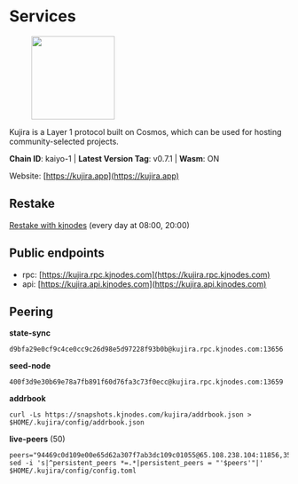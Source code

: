 # Services

<figure><img src="https://raw.githubusercontent.com/kj89/testnet_manuals/main/pingpub/logos/kujira.png" width="150" alt=""><figcaption></figcaption></figure>

Kujira is a Layer 1 protocol built on Cosmos, which can be used for  hosting community-selected projects.

**Chain ID**: kaiyo-1 | **Latest Version Tag**: v0.7.1 | **Wasm**: ON

Website: [https://kujira.app](https://kujira.app)

## Restake

[Restake with kjnodes](https://restake.app/kujira/kujiravaloper1tnuqj73jfn3724lqz34c27tuv80nv336sadqym) (every day at 08:00, 20:00)
## Public endpoints

* rpc: [https://kujira.rpc.kjnodes.com](https://kujira.rpc.kjnodes.com)
* api: [https://kujira.api.kjnodes.com](https://kujira.api.kjnodes.com)

## Peering

**state-sync**

```
d9bfa29e0cf9c4ce0cc9c26d98e5d97228f93b0b@kujira.rpc.kjnodes.com:13656
```

**seed-node**

```
400f3d9e30b69e78a7fb891f60d76fa3c73f0ecc@kujira.rpc.kjnodes.com:13659
```

**addrbook**
```
curl -Ls https://snapshots.kjnodes.com/kujira/addrbook.json > $HOME/.kujira/config/addrbook.json
```

**live-peers** (50)
```
peers="94469c0d109e00e65d62a307f7ab3dc109c01055@65.108.238.104:11856,35629bef4cc1a0be69ebd053ff4e16de82970add@5.79.79.80:30095,5ef740383b8a490c1bee7f9e61bf03c43427b182@83.149.102.56:32095,b80cf7882c8cab4894d41ccd4f5a00406d8b5f7d@146.59.52.48:30095,3d150f6a71caca5607daff69c9049c04c37da64e@51.210.223.186:30095,ccffabe81f2de8a81e171f93fe1209392bf9993f@65.108.234.59:26656,15679999b404a9ee027dc9f5e795d6c4fddb6cee@51.91.152.102:20000,9c753f4e99433b79b0b7dce69fffa0a892491f95@65.108.234.154:26656,6212f700687500f96ef56af3488e99fc4b009e19@212.68.34.95:26656,450e62f04093c283cc7dcf1257a9b2e4893ad545@148.251.85.115:26656,55d5419822feeab727b2be57e834534cbd91d6a4@65.108.69.91:26656,66778cba932969c95117cf720c1ad820fdc68ff5@65.108.235.34:26656,66c551ebcb68fe343c7e2720593dc47426813a68@93.189.30.101:26656,177872437b2a31ebb0fb740ba5bd32b0be99e280@5.79.74.229:31095,030f65339defb01b0e3ddaeaa54cbeac00dd0c74@185.182.193.89:26656,5c013d94675a84df31b3ee0d6faa49556f5ca8fe@65.108.137.34:26656,da2673cf09dc2c124947827f4cf5e7c17114d504@142.132.202.98:26656,d6f2eee997d108d4fde5683e31d678427376dfce@77.68.27.75:26656,0cb9d54761ca14006daad4442378f2a1335de6ad@65.21.121.118:26656,7878121e8fa201c836c8c0a95b6a9c7ac6e5b101@51.161.117.214:26656,4018be5af4189573366762fa168826b4408418db@135.125.188.17:32095,644c346a03df3dc587ae190d7d944b96a31f5eef@198.244.179.125:30329,ebc272824924ea1a27ea3183dd0b9ba713494f83@178.211.139.77:26796,fa57c7c253be46ad9f696ee2f2c1d72cbc6a1591@146.59.52.135:31095,1fb8ef552bf812a15d0d81ffbc8a3eb77b4319e6@65.21.231.176:26656,35af92154fdb2ac19f3f010c26cca9e5c175d054@65.108.238.61:27656,377510fb7c0ee3cacd1a46dbf13b45a4e1525fa6@141.95.124.226:32011,b802fbfb83d6400639f17f2883f30a46ee6b05ad@51.210.223.185:32095,6f3129d01218b939511cccf7e0318bfe872d97c4@65.109.33.181:26656,129771a48f43b83c6144c7d282ad1da62434cc07@15.204.197.12:26656,28c1c1a9183abf671cb0a8f6965c67428854665c@198.244.202.166:26656,62efd8a1c12efcab6bcfe854b5cf76e0d6ca04ce@51.91.153.78:31726,ffac364ae5a9a730b49f02ba95b11878f76b7043@135.125.189.131:31095,b12591db8b67f7a78b2834b5c122299fdb6c8deb@65.108.201.154:2060,d6d14f99ef25c8ffee6fa4afca40fece0c1ab9fe@107.181.229.154:20656,7ce3988ad06172aa22856e1c3ec7940dd01c2592@95.217.144.25:15602,4c1f4d9358118cb8917567702c12ca4f31714b32@65.108.132.107:26656,eb9742d81b436b95e324816794229a9efdaf8ea8@142.132.155.170:26656,322abfd7c0bcdf8a3d98ccb46ae2572bae0e8301@217.174.247.59:15602,2840e88816e487a096cca323bc779ad98187e3e4@5.9.72.212:26656,a429a1fa5cc1e8757b6bbc3975ecc13e0ab2bf2f@95.217.228.124:11856,fa925ef53799d2cf30b317ac52759871909b151c@44.206.174.98:26656,98a6a264d2f2f5093d317f09e71036e62aa73906@107.181.235.66:20656,3a7733d4b670a672db326bd6e5f8ae37e14a3dbd@138.201.226.227:26656,01d708d4124f30700c05c97947ae10231d8755f7@95.217.197.100:26655,da4c5229cf7d45d6f5a8112d68fe5382ec4edff2@37.48.70.109:26656,d7c5f6099886bc3b770cdc4cdc16e69d17dc9442@185.249.227.231:28656,01cf570d3b08fdb5fe2f307cb485de7a35a3af23@135.148.55.229:11856,8fa9b9cbf044ddd242f0836ab73ab80bd7af61d1@206.189.95.188:26656,fdde823fb8c9ef908d4b229f177c5f8b18e90274@54.235.174.123:26656"
sed -i 's|^persistent_peers *=.*|persistent_peers = "'$peers'"|' $HOME/.kujira/config/config.toml
```
